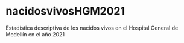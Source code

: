 # nacidosvivosHGM2021
Estadística descriptiva de los nacidos vivos en el Hospital General de Medellín en el año 2021
